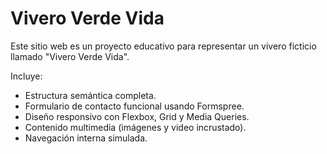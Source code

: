 # Vivero Verde Vida

Este sitio web es un proyecto educativo para representar un vivero ficticio llamado "Vivero Verde Vida".

Incluye:
- Estructura semántica completa.
- Formulario de contacto funcional usando Formspree.
- Diseño responsivo con Flexbox, Grid y Media Queries.
- Contenido multimedia (imágenes y video incrustado).
- Navegación interna simulada.
